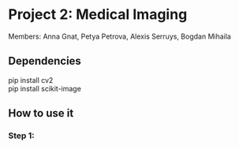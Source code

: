 # Project 2: Medical Imaging
Members: Anna Gnat, Petya Petrova, Alexis Serruys, Bogdan Mihaila

## Dependencies 
pip install cv2 <br>
pip install scikit-image

## How to use it
### Step 1: 
